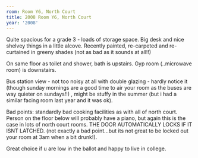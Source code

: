 ```yaml
---
room: Room Y6, North Court
title: 2008 Room Y6, North Court
year: '2008'
---
```


Quite spacious for a grade 3 - loads of storage space. Big desk and nice shelvey things in a little alcove. Recently painted, re-carpeted and re-curtained in greeny shades (not as bad as it sounds at all!!) 

On same floor as toilet and shower, bath is upstairs. Gyp room (..microwave room) is downstairs. 

Bus station view - not too noisy at all with double glazing - hardly  notice it (though sunday mornings are a good time to air your room as the buses are way quieter on sundays!!) , might be stuffy in the summer (but i had a similar facing room last year and it was ok).

Bad points: standardly bad cooking facilities as with all of north court. Person on the floor below will probably have a piano, but again this is the case in lots of north court rooms. THE DOOR AUTOMATICALLY LOCKS IF IT ISNT LATCHED. (not exactly a bad point...but its not great to be locked out your room at 3am when a bit drunk!). 

Great choice if u are low in the ballot and happy to live in college.